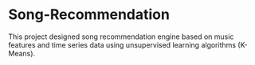 # Song-Recommendation
This project designed song recommendation engine based on music features and time series data using unsupervised learning algorithms (K-Means).
